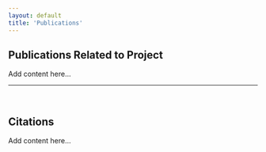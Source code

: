 ```yaml
---
layout: default
title: 'Publications'
---
```





## Publications Related to Project 

Add content here... 



----------

<br> 

## Citations 


Add content here... 
